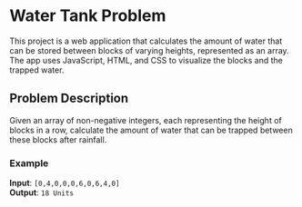 # Water Tank Problem

This project is a web application that calculates the amount of water that can be stored between blocks of varying heights, represented as an array. The app uses JavaScript, HTML, and CSS to visualize the blocks and the trapped water.

## Problem Description
Given an array of non-negative integers, each representing the height of blocks in a row, calculate the amount of water that can be trapped between these blocks after rainfall.

### Example
**Input**: `[0,4,0,0,0,6,0,6,4,0]`  
**Output**: `18 Units`

